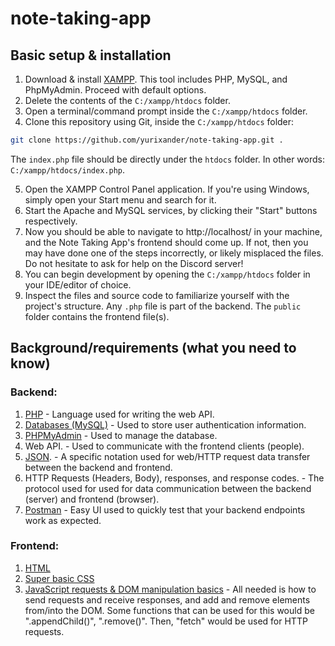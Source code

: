 # note-taking-app

## Basic setup & installation

1. Download & install [XAMPP](https://www.apachefriends.org/download.html). This tool includes PHP, MySQL, and PhpMyAdmin. Proceed with default options.
2. Delete the contents of the `C:/xampp/htdocs` folder.
3. Open a terminal/command prompt inside the `C:/xampp/htdocs` folder.
4. Clone this repository using Git, inside the `C:/xampp/htdocs` folder:

```bash
git clone https://github.com/yurixander/note-taking-app.git .
```

The `index.php` file should be directly under the `htdocs` folder. In other words: `C:/xampp/htdocs/index.php`.

5. Open the XAMPP Control Panel application. If you're using Windows, simply open your Start menu and search for it.
6. Start the Apache and MySQL services, by clicking their "Start" buttons respectively.
7. Now you should be able to navigate to http://localhost/ in your machine, and the Note Taking App's frontend should come up. If not, then you may have done one of the steps incorrectly, or likely misplaced the files. Do not hesitate to ask for help on the Discord server!
8. You can begin development by opening the `C:/xampp/htdocs` folder in your IDE/editor of choice.
9. Inspect the files and source code to familiarize yourself with the project's structure. Any `.php` file is part of the backend. The `public` folder contains the frontend file(s).

## Background/requirements (what you need to know)

### Backend:

1. [PHP](https://www.w3schools.com/php/default.asp) - Language used for writing the web API.
2. [Databases (MySQL)](https://www.w3schools.com/sql/default.asp) - Used to store user authentication information.
3. [PHPMyAdmin](https://www.phpmyadmin.net/) - Used to manage the database.
4. Web API. - Used to communicate with the frontend clients (people).
5. [JSON](https://www.w3schools.com/js/js_json_intro.asp). - A specific notation used for web/HTTP request data transfer between the backend and frontend.
6. HTTP Requests (Headers, Body), responses, and response codes. - The protocol used for used for data communication between the backend (server) and frontend (browser).
7. [Postman](https://www.postman.com/) - Easy UI used to quickly test that your backend endpoints work as expected.

### Frontend:

1. [HTML](https://www.w3schools.com/html/default.asp)
2. [Super basic CSS](https://www.w3schools.com/css/default.asp)
3. [JavaScript requests & DOM manipulation basics](https://www.w3schools.com/js/default.asp) - All needed is how to send requests and receive responses, and add and remove elements from/into the DOM. Some functions that can be used for this would be ".appendChild()", ".remove()". Then, "fetch" would be used for HTTP requests.
